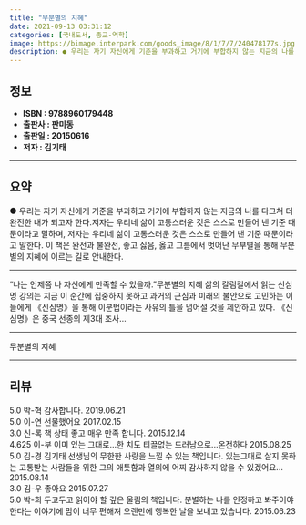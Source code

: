 ```yaml
---
title: "무분별의 지혜"
date: 2021-09-13 03:31:12
categories: [국내도서, 종교-역학]
image: https://bimage.interpark.com/goods_image/8/1/7/7/240478177s.jpg
description: ● 우리는 자기 자신에게 기준을 부과하고 거기에 부합하지 않는 지금의 나를 다그쳐 더 완전한 내가 되고자 한다.저자는 우리네 삶이 고통스러운 것은 스스로 만들어 낸 기준 때문이라고 말하며, 저자는 우리네 삶이 고통스러운 것은 스스로 만들어 낸 기준 때문이라고 말한다. 이 책은 완전과
---
```


## **정보**

- **ISBN : 9788960179448**
- **출판사 : 판미동**
- **출판일 : 20150616**
- **저자 : 김기태**

------



## **요약**

●  우리는 자기 자신에게 기준을 부과하고 거기에 부합하지 않는 지금의 나를 다그쳐 더 완전한 내가 되고자 한다.저자는 우리네 삶이 고통스러운 것은 스스로 만들어 낸 기준 때문이라고 말하며, 저자는 우리네 삶이 고통스러운 것은 스스로 만들어 낸 기준 때문이라고 말한다. 이 책은 완전과 불완전, 좋고 싫음, 옳고 그름에서 벗어난 무부별을 통해 무분별의 지혜에 이르는 길로 안내한다.

------

“나는 언제쯤 나 자신에게 만족할 수 있을까.”무분별의 지혜 삶의 갈림길에서 읽는 신심명 강의는 지금 이 순간에 집중하지 못하고 과거의 근심과 미래의 불안으로 고민하는 이들에게 《신심명》을 통해 이분법이라는 사유의 틀을 넘어설 것을 제안하고 있다. 《신심명》은 중국 선종의 제3대 조사... 

------


무분별의 지혜 

------


## **리뷰** 

5.0 박-혁 감사합니다. 2019.06.21 <br/>5.0 이-연 선물했어요 2017.02.15 <br/>3.0 신-록 책 상태 좋고 매우 만족 합니다. 2015.12.14 <br/>4.625 이-부 이미 있는 그대로...한 치도 티끌없는 드러남으로...온전하다 2015.08.25 <br/>5.0 김-경 김기태 선생님의 무한한 사랑을 느낄 수 있는 책입니다. 있는그대로 살지 못하는 고통받는 사람들을 위한 그의 애틋함과 열의에 어찌 감사하지 않을 수 있겠어요... 2015.08.14 <br/>3.0 김-우 좋아요 2015.07.27 <br/>5.0 박-희 두고두고 읽어야 할 깊은 울림의 책입니다. 분별하는 나를 인정하고 봐주어야 한다는 이야기에 맘이 너무 편해져 오랜만에 행복한 날을 보내고 있습니다. 2015.06.23 <br/>